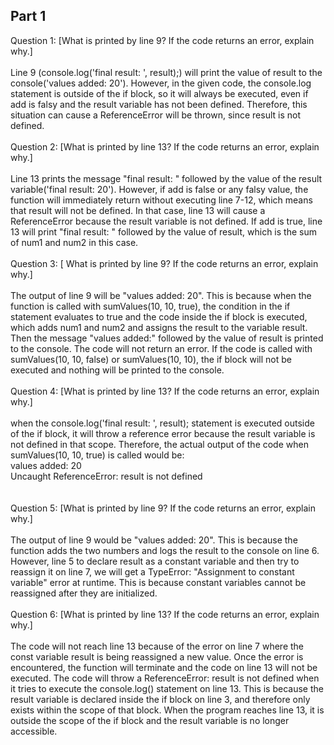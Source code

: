 ## Part 1
Question 1: [What is printed by line 9? If the code returns an error, explain why.]<br><br>
Line 9 (console.log('final result: ', result);) will print the value of result to the console('values added: 20'). However, in the given code, the console.log statement is outside of the if block, so it will always be executed, even if add is falsy and the result variable has not been defined. Therefore, this situation can cause a ReferenceError will be thrown, since result is not defined.<br><br>
Question 2: [What is printed by line 13? If the code returns an error, explain why.]<br><br>
Line 13 prints the message "final result: " followed by the value of the result variable('final result: 20'). However, if add is false or any falsy value, the function will immediately return without executing line 7-12, which means that result will not be defined. In that case, line 13 will cause a ReferenceError because the result variable is not defined. If add is true, line 13 will print "final result: " followed by the value of result, which is the sum of num1 and num2 in this case.<br><br>
Question 3: [ What is printed by line 9? If the code returns an error, explain why.]<br><br>
The output of line 9 will be "values added: 20". 
This is because when the function is called with sumValues(10, 10, true), the condition in the if statement evaluates to true and the code inside the if block is executed, which adds num1 and num2 and assigns the result to the variable result. 
Then the message "values added:" followed by the value of result is printed to the console.
The code will not return an error. If the code is called with sumValues(10, 10, false) or sumValues(10, 10), the if block will not be executed and nothing will be printed to the console.<br><br>
Question 4: [What is printed by line 13? If the code returns an error, explain why.]<br><br>
when the console.log('final result: ', result); statement is executed outside of the if block, it will throw a reference error because the result variable is not defined in that scope. Therefore, the actual output of the code when sumValues(10, 10, true) is called would be:<br>values added: 20<br>
Uncaught ReferenceError: result is not defined<br><br><br>
Question 5: [What is printed by line 9? If the code returns an error, explain why.]<br><br>
The output of line 9 would be "values added: 20". This is because the function adds the two numbers and logs the result to the console on line 6. However, line 5 to declare result as a constant variable and then try to reassign it on line 7, we will get a TypeError: "Assignment to constant variable" error at runtime. This is because constant variables cannot be reassigned after they are initialized.<br><br>
Question 6: [What is printed by line 13? If the code returns an error, explain why.]<br><br>
The code will not reach line 13 because of the error on line 7 where the const variable result is being reassigned a new value. Once the error is encountered, the function will terminate and the code on line 13 will not be executed. The code will throw a ReferenceError: result is not defined when it tries to execute the console.log() statement on line 13. This is because the result variable is declared inside the if block on line 3, and therefore only exists within the scope of that block. When the program reaches line 13, it is outside the scope of the if block and the result variable is no longer accessible.<br><br>
